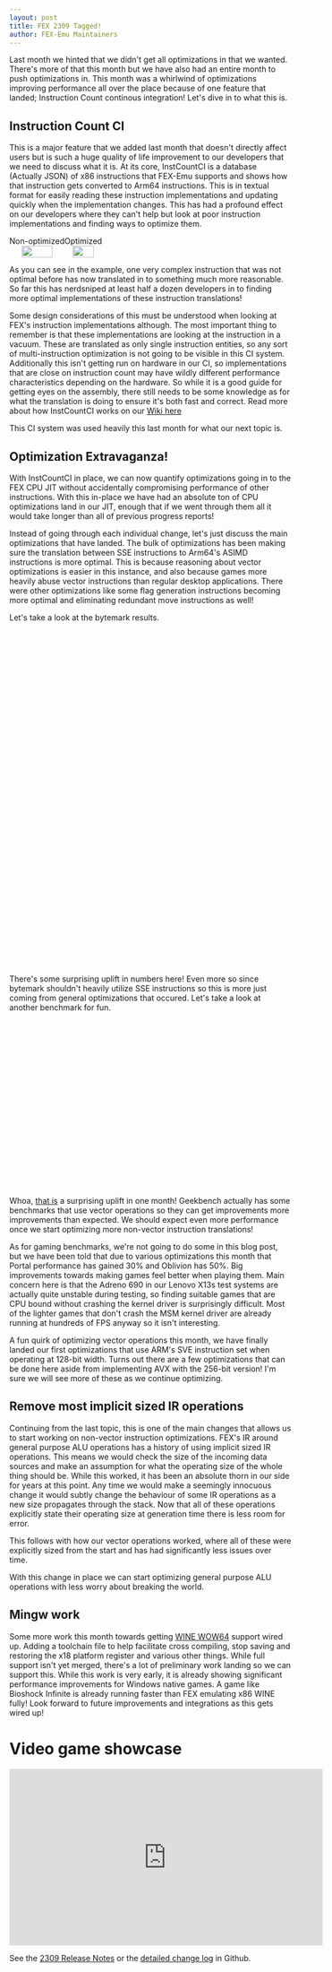 ```yaml
---
layout: post
title: FEX 2309 Tagged!
author: FEX-Emu Maintainers
---
```


Last month we hinted that we didn't get all optimizations in that we wanted. There's more of that this month but we have also had an entire month to
push optimizations in. This month was a whirlwind of optimizations improving performance all over the place because of one feature that landed;
Instruction Count continous integration! Let's dive in to what this is.

## Instruction Count CI
This is a major feature that we added last month that doesn't directly affect users but is such a huge quality of life improvement to our developers
that we need to discuss what it is. At its core, InstCountCI is a database (Actually JSON) of x86 instructions that FEX-Emu supports and shows how
that instruction gets converted to Arm64 instructions. This is in textual format for easily reading these instruction implementations and updating
quickly when the implementation changes. This has had a profound effect on our developers where they can't help but look at poor instruction
implementations and finding ways to optimize them.

<div style="display:flex;text-align:center">
<div>
Non-optimized<br>
<img width="75%" src="{{site.baseurl}}/images/posts/2309-09-05/unoptimized_phminposuw.png">
</div>
<div>
Optimized<br>
<img width="75%" src="{{site.baseurl}}/images/posts/2309-09-05/optimized_phminposuw.png">
</div>
</div>

As you can see in the example, one very complex instruction that was not optimal before has now translated in to something much more reasonable.
So far this has nerdsniped at least half a dozen developers in to finding more optimal implementations of these instruction translations!

Some design considerations of this must be understood when looking at FEX's instruction implementations although. The most important thing to remember
is that these implementations are looking at the instruction in a vacuum. These are translated as only single instruction entities, so any sort of
multi-instruction optimization is not going to be visible in this CI system. Additionally this isn't getting run on hardware in our CI, so
implementations that are close on instruction count may have wildly different performance characteristics depending on the hardware. So while it is a
good guide for getting eyes on the assembly, there still needs to be some knowledge as for what the translation is doing to ensure it's both fast and
correct. Read more about how InstCountCI works on our [Wiki here](https://wiki.fex-emu.com/index.php/Development:InstCountCI)

This CI system was used heavily this last month for what our next topic is.

## Optimization Extravaganza!
With InstCountCI in place, we can now quantify optimizations going in to the FEX CPU JIT without accidentally compromising performance of other
instructions. With this in-place we have had an absolute ton of CPU optimizations land in our JIT, enough that if we went through them all it would
take longer than all of previous progress reports!

Instead of going through each individual change, let's just discuss the main optimizations that have landed. The bulk of optimizations has
been making sure the translation between SSE instructions to Arm64's ASIMD instructions is more optimal. This is because reasoning about vector
optimizations is easier in this instance, and also because games more heavily abuse vector instructions than regular desktop applications. There were
other optimizations like some flag generation instructions becoming more optimal and eliminating redundant move instructions as well!

Let's take a look at the bytemark results.

<div id="bytemark_32bit" style="min-width: 250px; height: 300px; margin: 0 auto">
</div>

<div id="bytemark_64bit" style="min-width: 250px; height: 300px; margin: 0 auto">
</div>

There's some surprising uplift in numbers here! Even more so since bytemark shouldn't heavily utilize SSE instructions so this is more just coming
from general optimizations that occured. Let's take a look at another benchmark for fun.

<div id="geekbench_5" style="min-width: 250px; height: 300px; margin: 0 auto">
</div>

Whoa, [that is](https://browser.geekbench.com/v5/cpu/compare/21674122?baseline=21671503) a surprising uplift in one month! Geekbench actually has some
benchmarks that use vector operations so they can get improvements more improvements than expected. We should expect even more performance once we
start optimizing more non-vector instruction translations!

As for gaming benchmarks, we're not going to do some in this blog post, but we have been told that due to various optimizations this month that Portal
performance has gained 30% and Oblivion has 50%. Big improvements towards making games feel better when playing them. Main concern here is that the
Adreno 690 in our Lenovo X13s test systems are actually quite unstable during testing, so finding suitable games that are CPU bound without crashing
the kernel driver is surprisingly difficult. Most of the lighter games that don't crash the MSM kernel driver are already running at hundreds of FPS
anyway so it isn't interesting.

A fun quirk of optimizing vector operations this month, we have finally landed our first optimizations that use ARM's SVE instruction set when
operating at 128-bit width. Turns out there are a few optimizations that can be done here aside from implementing AVX with the 256-bit version! I'm
sure we will see more of these as we continue optimizing.

## Remove most implicit sized IR operations
Continuing from the last topic, this is one of the main changes that allows us to start working on non-vector instruction optimizations. FEX's IR
around general purpose ALU operations has a history of using implicit sized IR operations. This means we would check the size of the incoming data
sources and make an assumption for what the operating size of the whole thing should be. While this worked, it has been an absolute thorn in our side
for years at this point. Any time we would make a seemingly innocuous change it would subtly change the behaviour of some IR operations as a new size
propagates through the stack. Now that all of these operations explicitly state their operating size at generation time there is less room for error.

This follows with how our vector operations worked, where all of these were explicitly sized from the start and has had significantly less issues over
time.

With this change in place we can start optimizing general purpose ALU operations with less worry about breaking the world.

## Mingw work
Some more work this month towards getting [WINE WOW64](https://github.com/FEX-Emu/FEX/pull/2874) support wired up. Adding a toolchain file to help
facilitate cross compiling, stop saving and restoring the x18 platform register and various other things. While full support isn't yet merged, there's
a lot of preliminary work landing so we can support this. While this work is very early, it is already showing significant performance improvements
for Windows native games. A game like Bioshock Infinite is already running faster than FEX emulating x86 WINE fully! Look forward to future
improvements and integrations as this gets wired up!

# Video game showcase
<iframe width="560" height="315" src="https://www.youtube-nocookie.com/embed/d2sYwWF-vSk" title="YouTube video player" frameborder="0" allow="accelerometer; autoplay; clipboard-write; encrypted-media; gyroscope; picture-in-picture; web-share" allowfullscreen></iframe>

See the [2309 Release Notes](https://github.com/FEX-Emu/FEX/releases/tag/FEX-2309) or the [detailed change log](https://github.com/FEX-Emu/FEX/compare/FEX-2308...FEX-2309) in Github.

<script src="https://ajax.googleapis.com/ajax/libs/jquery/1.8.2/jquery.min.js">
</script>
<script src="https://code.highcharts.com/highcharts.js">
</script>
<script src="https://code.highcharts.com/modules/exporting.js">
</script>

<script type="text/javascript">
Highcharts.chart('bytemark_32bit', {
    chart: {
        type: 'column'
    },
    title: {
        text: 'Cortex-X1C bytemark 32-bit uplift between FEX-2308 and FEX-2309',
        align: 'left'
    },
    xAxis: {
        categories: ['Numeric Sort', 'String Sort', 'Bitfield', 'FPEmu', 'Fourier', 'Assign', 'Idea', 'Huffman', 'NN', 'LU Decomp'],
        crosshair: true,
        accessibility: {
            description: 'sub-benchmarks'
        }
    },
    yAxis: {
        min: -50,
        title: {
            text: 'Performance improvement %'
        }
    },
    tooltip: {
        valueSuffix: '%'
    },
    plotOptions: {
        column: {
            pointPadding: 0.2,
            borderWidth: 0
        }
    },
    series: [
        {
            name: 'FEX-2309',
            data: [58.17, 51.52, 62.66, 61.23, 4.53, 63.27, 40.57, 48.54, -1.0, -10.33]
        }
    ]
});

Highcharts.chart('bytemark_64bit', {
    chart: {
        type: 'column'
    },
    title: {
        text: 'Cortex-X1C bytemark 64-bit uplift between FEX-2308 and FEX-2309',
        align: 'left'
    },
    xAxis: {
        categories: ['Numeric Sort', 'String Sort', 'Bitfield', 'FPEmu', 'Fourier', 'Assign', 'Idea', 'Huffman', 'NN', 'LU Decomp'],
        crosshair: true,
        accessibility: {
            description: 'sub-benchmarks'
        }
    },
    yAxis: {
        min: 0,
        title: {
            text: 'Performance improvement %'
        }
    },
    tooltip: {
        valueSuffix: '%'
    },
    plotOptions: {
        column: {
            pointPadding: 0.2,
            borderWidth: 0
        }
    },
    series: [
        {
            name: 'FEX-2309',
            data: [47.13, 29.92, 53.13, 3.7, 20.66, 59.81, 5.55, 39.70, 2.57, 14.15]
        }
    ]
});

Highcharts.chart('geekbench_5', {
    chart: {
        type: 'column'
    },
    title: {
        text: 'Lenovo X13s Geekbench 5.4.0 uplift between FEX-2308 and FEX-2309',
        align: 'left'
    },
    xAxis: {
        categories: ['Single-core score', 'Multi-core score'],
        crosshair: true,
        accessibility: {
            description: 'sub-benchmarks'
        }
    },
    yAxis: {
        min: 0,
        title: {
            text: 'Performance improvement %'
        }
    },
    tooltip: {
        valueSuffix: '%'
    },
    plotOptions: {
        column: {
            pointPadding: 0.2,
            borderWidth: 0
        }
    },
    series: [
        {
            name: 'FEX-2309',
            data: [31.05, 47.33]
        }
    ]
});

</script>
